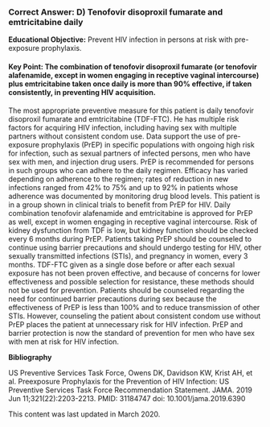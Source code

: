 
### Correct Answer: D) Tenofovir disoproxil fumarate and emtricitabine daily 

**Educational Objective:** Prevent HIV infection in persons at risk with pre-exposure prophylaxis.

#### **Key Point:** The combination of tenofovir disoproxil fumarate (or tenofovir alafenamide, except in women engaging in receptive vaginal intercourse) plus emtricitabine taken once daily is more than 90% effective, if taken consistently, in preventing HIV acquisition.

The most appropriate preventive measure for this patient is daily tenofovir disoproxil fumarate and emtricitabine (TDF-FTC). He has multiple risk factors for acquiring HIV infection, including having sex with multiple partners without consistent condom use. Data support the use of pre-exposure prophylaxis (PrEP) in specific populations with ongoing high risk for infection, such as sexual partners of infected persons, men who have sex with men, and injection drug users. PrEP is recommended for persons in such groups who can adhere to the daily regimen. Efficacy has varied depending on adherence to the regimen; rates of reduction in new infections ranged from 42% to 75% and up to 92% in patients whose adherence was documented by monitoring drug blood levels. This patient is in a group shown in clinical trials to benefit from PrEP for HIV. Daily combination tenofovir alafenamide and emtricitabine is approved for PrEP as well, except in women engaging in receptive vaginal intercourse. Risk of kidney dysfunction from TDF is low, but kidney function should be checked every 6 months during PrEP. Patients taking PrEP should be counseled to continue using barrier precautions and should undergo testing for HIV, other sexually transmitted infections (STIs), and pregnancy in women, every 3 months.
TDF-FTC given as a single dose before or after each sexual exposure has not been proven effective, and because of concerns for lower effectiveness and possible selection for resistance, these methods should not be used for prevention.
Patients should be counseled regarding the need for continued barrier precautions during sex because the effectiveness of PrEP is less than 100% and to reduce transmission of other STIs. However, counseling the patient about consistent condom use without PrEP places the patient at unnecessary risk for HIV infection. PrEP and barrier protection is now the standard of prevention for men who have sex with men at risk for HIV infection.

**Bibliography**

US Preventive Services Task Force, Owens DK, Davidson KW, Krist AH, et al. Preexposure Prophylaxis for the Prevention of HIV Infection: US Preventive Services Task Force Recommendation Statement. JAMA. 2019 Jun 11;321(22):2203-2213. PMID: 31184747 doi: 10.1001/jama.2019.6390

This content was last updated in March 2020.
